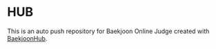 # HUB
This is an auto push repository for Baekjoon Online Judge created with [BaekjoonHub](https://github.com/BaekjoonHub/BaekjoonHub).
